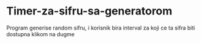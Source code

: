 # Timer-za-sifru-sa-generatorom
Program generise random sifru, i korisnik bira interval za koji ce ta sifra biti dostupna klikom na dugme 
